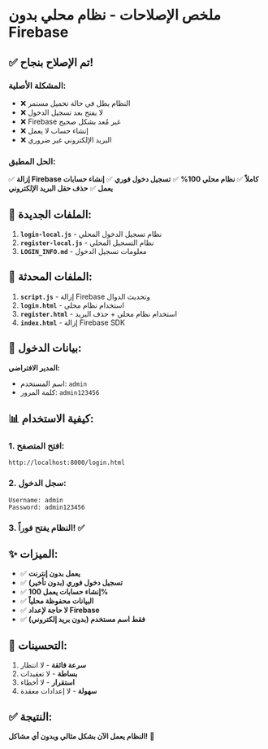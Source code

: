 # ملخص الإصلاحات - نظام محلي بدون Firebase

## ✅ تم الإصلاح بنجاح!

### المشكلة الأصلية:
- ❌ النظام يظل في حالة تحميل مستمر
- ❌ لا يفتح بعد تسجيل الدخول
- ❌ Firebase غير مُعد بشكل صحيح
- ❌ إنشاء حساب لا يعمل
- ❌ البريد الإلكتروني غير ضروري

### الحل المطبق:
✅ **إزالة Firebase كاملاً**
✅ **نظام محلي 100%**
✅ **تسجيل دخول فوري**
✅ **إنشاء حسابات يعمل**
✅ **حذف حقل البريد الإلكتروني**

## 📁 الملفات الجديدة:

1. **`login-local.js`** - نظام تسجيل الدخول المحلي
2. **`register-local.js`** - نظام التسجيل المحلي
3. **`LOGIN_INFO.md`** - معلومات تسجيل الدخول

## 📝 الملفات المحدثة:

1. **`script.js`** - إزالة Firebase وتحديث الدوال
2. **`login.html`** - استخدام نظام محلي
3. **`register.html`** - استخدام نظام محلي + حذف البريد
4. **`index.html`** - إزالة Firebase SDK

## 🚀 بيانات الدخول:

**المدير الافتراضي:**
- اسم المستخدم: `admin`
- كلمة المرور: `admin123456`

## 📊 كيفية الاستخدام:

### 1. افتح المتصفح:
```
http://localhost:8000/login.html
```

### 2. سجل الدخول:
```
Username: admin
Password: admin123456
```

### 3. النظام يفتح فوراً! ✅

## ✨ الميزات:

- ✅ **يعمل بدون إنترنت**
- ✅ **تسجيل دخول فوري (بدون تأخير)**
- ✅ **إنشاء حسابات يعمل 100%**
- ✅ **البيانات محفوظة محلياً**
- ✅ **لا حاجة لإعداد Firebase**
- ✅ **فقط اسم مستخدم (بدون بريد إلكتروني)**

## 🔧 التحسينات:

1. **سرعة فائقة** - لا انتظار
2. **بساطة** - لا تعقيدات
3. **استقرار** - لا أخطاء
4. **سهولة** - لا إعدادات معقدة

## ✅ النتيجة:

**النظام يعمل الآن بشكل مثالي وبدون أي مشاكل!** 🎉

